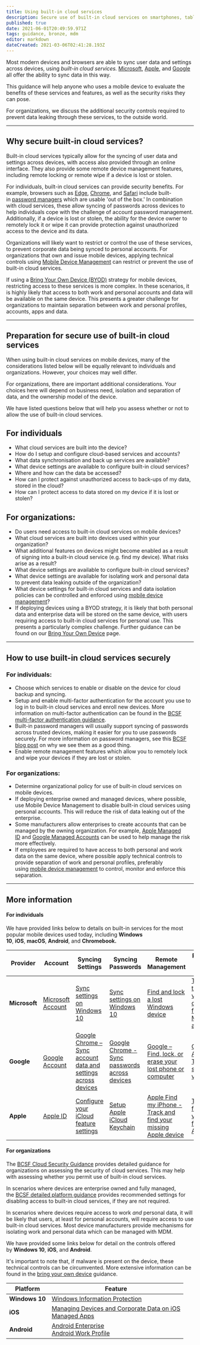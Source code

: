 ```yaml
---
title: Using built-in cloud services
description: Secure use of built-in cloud services on smartphones, tablets, laptops and desktop PCs.
published: true
date: 2021-06-01T20:49:59.971Z
tags: guidance, bronze, mdm
editor: markdown
dateCreated: 2021-03-06T02:41:28.193Z
---
```


Most modern devices and browsers are able to sync user data and settings across devices, using *built-in cloud services.* [Microsoft](https://account.microsoft.com/account?lang=en-us), [Apple](https://www.apple.com/uk/icloud/), and [Google](https://myaccount.google.com/intro) all offer the ability to sync data in this way.

This guidance will help anyone who uses a mobile device to evaluate the benefits of these services and features, as well as the security risks they can pose.

For organizations, we discuss the additional security controls required to prevent data leaking through these services, to the outside world.

---

## Why secure built-in cloud services?

Built-in cloud services typically allow for the syncing of user data and settings across devices, with access also provided through an online interface. They also provide some remote device management features, including remote locking or remote wipe if a device is lost or stolen.

For individuals, built-in cloud services can provide security benefits. For example, browsers such as [Edge](https://support.microsoft.com/en-gb/help/4028534/microsoft-edge-save-or-forget-passwords), [Chrome](https://support.google.com/chrome/answer/95606?co=GENIE.Platform%3DDesktop&hl=en-GB), and [Safari](https://support.apple.com/en-gb/guide/safari/sfri40599/mac) include built-in [password managers](/blog-post/what-does-ncsc-think-password-managers) which are usable 'out of the box.' In combination with cloud services, these allow syncing of passwords across devices to help individuals cope with the challenge of account password management. Additionally, if a device is lost or stolen, the ability for the device owner to remotely lock it or wipe it can provide protection against unauthorized access to the device and its data.

Organizations will likely want to restrict or control the use of these services, to prevent corporate data being synced to personal accounts. For organizations that own and issue mobile devices, applying technical controls using [Mobile Device Management](/collection/mobile-device-guidance/choosing-and-using-mobile-device-management-services) can restrict or prevent the use of built-in cloud services.

If using a [Bring Your Own Device (BYOD)](/collection/mobile-device-guidance/bring-your-own-device) strategy for mobile devices, restricting access to these services is more complex. In these scenarios, it is highly likely that access to both work and personal accounts and data will be available on the same device. This presents a greater challenge for organizations to maintain separation between work and personal profiles, accounts, apps and data.

---

## Preparation for secure use of built-in cloud services

When using built-in cloud services on mobile devices, many of the considerations listed below will be equally relevant to individuals and organizations. However, your choices may well differ.

For organizations, there are important additional considerations. Your choices here will depend on business need, isolation and separation of data, and the ownership model of the device.

We have listed questions below that will help you assess whether or not to allow the use of built-in cloud services.

## For individuals

-   What cloud services are built into the device?
-   How do I setup and configure cloud-based services and accounts?
-   What data synchronisation and back up services are available?
-   What device settings are available to configure built-in cloud services?
-   Where and how can the data be accessed?
-   How can I protect against unauthorized access to back-ups of my data, stored in the cloud?
-   How can I protect access to data stored on my device if it is lost or stolen?

## For organizations:

-   Do users need access to built-in cloud services on mobile devices?
-   What cloud services are built into devices used within your organization?
-   What additional features on devices might become enabled as a result of signing into a built-in cloud service (e.g. find my device). What risks arise as a result?
-   What device settings are available to configure built-in cloud services?
-   What device settings are available for isolating work and personal data to prevent data leaking outside of the organization?
-   What device settings for built-in cloud services and data isolation policies can be controlled and enforced using [mobile device management](/collection/mobile-device-guidance/choosing-and-using-mobile-device-management-services)?
-   If deploying devices using a BYOD strategy, it is likely that both personal data and enterprise data will be stored on the same device, with users requiring access to built-in cloud services for personal use. This presents a particularly complex challenge. Further guidance can be found on our [Bring Your Own Device](/collection/mobile-device-guidance/bring-your-own-device) page.

---

## How to use built-in cloud services securely

### **For individuals:**

-   Choose which services to enable or disable on the device for cloud backup and syncing.
-   Setup and enable multi-factor authentication for the account you use to log in to built-in cloud services and enroll new devices. More information on multi-factor authentication can be found in the [BCSF multi-factor authentication guidance](/guidance/multi-factor-authentication-online-services).
-   Built-in password managers will usually support syncing of passwords across trusted devices, making it easier for you to use passwords securely. For more information on password managers, see this [BCSF blog post](/blog-post/what-does-ncsc-think-password-managers) on why we see them as a good thing.
-   Enable remote management features which allow you to remotely lock and wipe your devices if they are lost or stolen.

### **For organizations:**

-   Determine organizational policy for use of built-in cloud services on mobile devices.
-   If deploying enterprise owned and managed devices, where possible, use Mobile Device Management to disable built-in cloud services using personal accounts. This will reduce the risk of data leaking out of the enterprise.
-   Some manufacturers allow enterprises to create accounts that can be managed by the owning organization. For example, [Apple Managed ID](https://eud.psrlab.co.uk/link-link) and [Google Managed Accounts](https://eud.psrlab.co.uk/link-link) can be used to help manage the risk more effectively.
-   If employees are required to have access to both personal and work data on the same device, where possible apply technical controls to provide separation of work and personal profiles, preferably using [mobile device management](/collection/mobile-device-guidance/choosing-and-using-mobile-device-management-services) to control, monitor and enforce this separation.

---

## More information

#### **For individuals**

We have provided links below to details on built-in services for the most popular mobile devices used today, including **Windows 10**, **iOS**, **macOS**, **Android**, and **Chromebook.**

| **Provider** | **Account** | **Syncing Settings** | **Syncing Passwords** | **Remote Management** | **Protecting Your Account** | **Apps** |
| --- | --- | --- | --- | --- | --- | --- |
| **Microsoft** | [Microsoft Account](https://account.microsoft.com/account?lang=en-us) | [Sync settings on Windows 10](https://support.microsoft.com/en-gb/help/4026102/windows-10-about-sync-settings) | [Sync settings on Windows 10](https://support.microsoft.com/en-gb/help/4026102/windows-10-about-sync-settings) | [Find and lock a lost Windows device](https://support.microsoft.com/en-gb/help/11579/microsoft-account-find-and-lock-lost-windows-device) | [Turning two-step verification on or off for your Microsoft account](https://support.microsoft.com/en-gb/help/4028586/microsoft-account-turning-two-step-verification-on-or-off) | [Microsoft Apps](https://account.microsoft.com/account?lang=en-us) |
| **Google** | [Google Account](https://myaccount.google.com/intro) | [Google Chrome – Sync account data and settings across devices](https://support.google.com/chromebook/answer/165139?hl=en-GB&ref_topic=2586064) | [Google Chrome - Sync passwords across devices](https://support.google.com/accounts/answer/6197437?co=GENIE.Platform%3DDesktop&hl=en) | [Google – Find, lock, or erase your lost phone or computer](https://support.google.com/chrome/answer/7177579?hl=en-GB) | [Google Account – Turn on 2-step verification](https://support.google.com/accounts/answer/185839?co=GENIE.Platform%3DDesktop&hl=en) | [Google Apps](https://get.google.com/apptips/apps/#!/all) |
| **Apple** | [Apple ID](https://support.apple.com/en-gb/HT203993) | [Configure your iCloud feature settings](https://support.apple.com/en-gb/HT207689) | [Setup Apple iCloud Keychain](https://support.apple.com/en-gb/HT204085) | [Apple Find my iPhone - Track and find your missing Apple device](https://support.apple.com/en-gb/explore/find-my-iphone-ipad-mac-watch) | [Two-factor verification for your Apple ID](https://support.apple.com/en-gb/HT204915) | [Apple iCloud](https://www.apple.com/uk/icloud/) |

#### **For organizations**

The [BCSF Cloud Security Guidance](/collection/cloud-security) provides detailed guidance for organizations on assessing the security of cloud services. This may help with assessing whether you permit use of built-in cloud services.

In scenarios where devices are enterprise owned and fully managed, the [BCSF detailed platform guidance](/collection/mobile-device-guidance/platform-guides) provides recommended settings for disabling access to built-in cloud services, if they are not required.

In scenarios where devices require access to work *and* personal data, it will be likely that users, at least for personal accounts, will require access to use built-in cloud services. Most device manufacturers provide mechanisms for isolating work and personal data which can be managed with MDM.

We have provided some links below for detail on the controls offered by **Windows 10**, **iOS**, and **Android**. 

It's important to note that, if malware is present on the device, these technical controls can be circumvented. More extensive information can be found in the [bring your own device](/collection/mobile-device-guidance/bring-your-own-device/collection/mobile-device-guidance/bring-your-own-device) guidance.

| **Platform** | **Feature** |
| --- | --- |
| **Windows 10** | [Windows Information Protection](https://docs.microsoft.com/en-us/windows/security/information-protection/windows-information-protection/protect-enterprise-data-using-wip) |
| **iOS** | [Managing Devices and Corporate Data on iOS](https://www.apple.com/business/docs/resources/Managing_Devices_and_Corporate_Data_on_iOS.pdf)  <br>[Managed Apps](https://help.apple.com/deployment/ios/#/iorf4d72eded) |
| **Android** | [Android Enterprise](https://developers.google.com/android/work/overview)  <br>[Android Work Profile](https://support.google.com/work/android/answer/6191949?hl=en) |